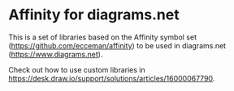 # Affinity for diagrams.net
This is a set of libraries based on the Affinity symbol set (https://github.com/ecceman/affinity) to be used in diagrams.net (https://www.diagrams.net).

Check out how to use custom libraries in https://desk.draw.io/support/solutions/articles/16000067790.
